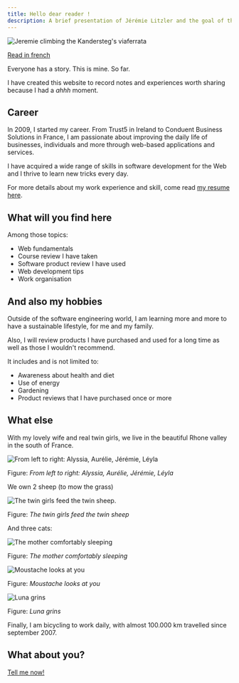 ```yaml
---
title: Hello dear reader !
description: A brief presentation of Jérémie Litzler and the goal of this website.
---
```


![Jeremie climbing the Kandersteg's viaferrata](/images/profilepic-400w.jpg)

[Read in french](../fr/README.md)

Everyone has a story. This is mine. So far.

I have created this website to record notes and experiences worth sharing because I had a _ahhh_ moment.

## Career

In 2009, I started my career.
From Trust5 in Ireland to Conduent Business Solutions in France, I am passionate about improving the daily life of businesses, individuals and more through web-based applications and services.

I have acquired a wide range of skills in software development for the Web and I thrive to learn new tricks every day.

For more details about my work experience and skill, come read [my resume here](https://docs.google.com/document/d/1ywInLK5Y-LkL-0dbkaH0B6Dx927PDEHRz9yzUPWNgBY).

## What will you find here

Among those topics:

- Web fundamentals
- Course review I have taken
- Software product review I have used
- Web development tips
- Work organisation
<!-- - Team management -->

## And also my hobbies

Outside of the software engineering world, I am learning more and more to have a sustainable lifestyle, for me and my family.

Also, I will review products I have purchased and used for a long time as well as those I wouldn't recommend.

It includes and is not limited to:

- Awareness about health and diet
- Use of energy
- Gardening
- Product reviews that I have purchased once or more

## What else

With my lovely wife and real twin girls, we live in the beautiful Rhone valley in the south of France.

![From left to right: Alyssia, Aurélie, Jérémie, Léyla](/images/family.jpg)

Figure: _From left to right: Alyssia, Aurélie, Jérémie, Léyla_

We own 2 sheep (to mow the grass)

![The twin girls feed the twin sheep](/images/sheep.jpg).

Figure: _The twin girls feed the twin sheep_

And three cats:

![The mother comfortably sleeping](/images/owma.jpg)

Figure: _The mother comfortably sleeping_

![Moustache looks at you](/images/moustache.jpg)

Figure: _Moustache looks at you_

![Luna grins](/images/luna.jpg)

Figure: _Luna grins_

Finally, I am bicycling to work daily, with almost 100.000 km travelled since september 2007.

## What about you?

[Tell me now!](https://twitter.com/LitzlerJeremie)

